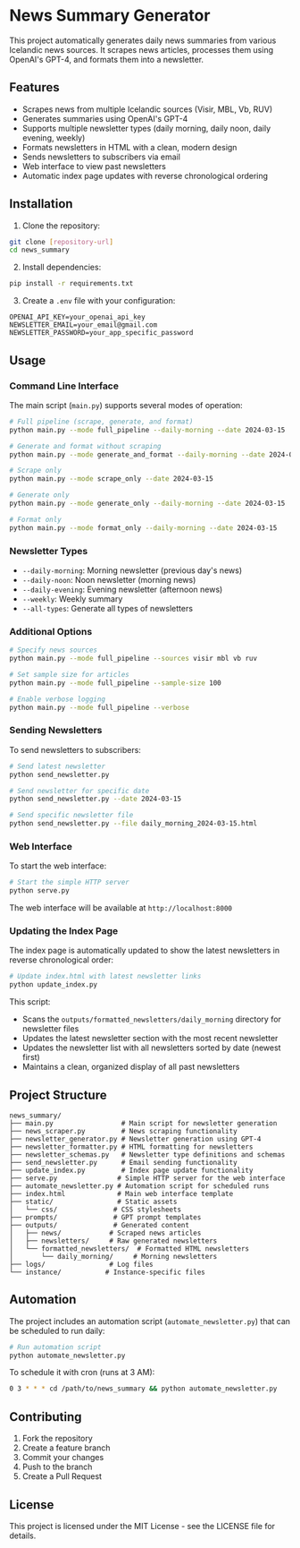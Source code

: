 # News Summary Generator

This project automatically generates daily news summaries from various Icelandic news sources. It scrapes news articles, processes them using OpenAI's GPT-4, and formats them into a newsletter.

## Features

- Scrapes news from multiple Icelandic sources (Visir, MBL, Vb, RUV)
- Generates summaries using OpenAI's GPT-4
- Supports multiple newsletter types (daily morning, daily noon, daily evening, weekly)
- Formats newsletters in HTML with a clean, modern design
- Sends newsletters to subscribers via email
- Web interface to view past newsletters
- Automatic index page updates with reverse chronological ordering

## Installation

1. Clone the repository:
```bash
git clone [repository-url]
cd news_summary
```

2. Install dependencies:
```bash
pip install -r requirements.txt
```

3. Create a `.env` file with your configuration:
```env
OPENAI_API_KEY=your_openai_api_key
NEWSLETTER_EMAIL=your_email@gmail.com
NEWSLETTER_PASSWORD=your_app_specific_password
```

## Usage

### Command Line Interface

The main script (`main.py`) supports several modes of operation:

```bash
# Full pipeline (scrape, generate, and format)
python main.py --mode full_pipeline --daily-morning --date 2024-03-15

# Generate and format without scraping
python main.py --mode generate_and_format --daily-morning --date 2024-03-15

# Scrape only
python main.py --mode scrape_only --date 2024-03-15

# Generate only
python main.py --mode generate_only --daily-morning --date 2024-03-15

# Format only
python main.py --mode format_only --daily-morning --date 2024-03-15
```

### Newsletter Types

- `--daily-morning`: Morning newsletter (previous day's news)
- `--daily-noon`: Noon newsletter (morning news)
- `--daily-evening`: Evening newsletter (afternoon news)
- `--weekly`: Weekly summary
- `--all-types`: Generate all types of newsletters

### Additional Options

```bash
# Specify news sources
python main.py --mode full_pipeline --sources visir mbl vb ruv

# Set sample size for articles
python main.py --mode full_pipeline --sample-size 100

# Enable verbose logging
python main.py --mode full_pipeline --verbose
```

### Sending Newsletters

To send newsletters to subscribers:

```bash
# Send latest newsletter
python send_newsletter.py

# Send newsletter for specific date
python send_newsletter.py --date 2024-03-15

# Send specific newsletter file
python send_newsletter.py --file daily_morning_2024-03-15.html
```

### Web Interface

To start the web interface:

```bash
# Start the simple HTTP server
python serve.py
```

The web interface will be available at `http://localhost:8000`

### Updating the Index Page

The index page is automatically updated to show the latest newsletters in reverse chronological order:

```bash
# Update index.html with latest newsletter links
python update_index.py
```

This script:
- Scans the `outputs/formatted_newsletters/daily_morning` directory for newsletter files
- Updates the latest newsletter section with the most recent newsletter
- Updates the newsletter list with all newsletters sorted by date (newest first)
- Maintains a clean, organized display of all past newsletters

## Project Structure

```
news_summary/
├── main.py                 # Main script for newsletter generation
├── news_scraper.py         # News scraping functionality
├── newsletter_generator.py # Newsletter generation using GPT-4
├── newsletter_formatter.py # HTML formatting for newsletters
├── newsletter_schemas.py   # Newsletter type definitions and schemas
├── send_newsletter.py      # Email sending functionality
├── update_index.py         # Index page update functionality
├── serve.py               # Simple HTTP server for the web interface
├── automate_newsletter.py # Automation script for scheduled runs
├── index.html             # Main web interface template
├── static/                # Static assets
│   └── css/              # CSS stylesheets
├── prompts/              # GPT prompt templates
├── outputs/              # Generated content
│   ├── news/            # Scraped news articles
│   ├── newsletters/     # Raw generated newsletters
│   └── formatted_newsletters/  # Formatted HTML newsletters
│       └── daily_morning/     # Morning newsletters
├── logs/                # Log files
└── instance/           # Instance-specific files
```

## Automation

The project includes an automation script (`automate_newsletter.py`) that can be scheduled to run daily:

```bash
# Run automation script
python automate_newsletter.py
```

To schedule it with cron (runs at 3 AM):
```bash
0 3 * * * cd /path/to/news_summary && python automate_newsletter.py
```

## Contributing

1. Fork the repository
2. Create a feature branch
3. Commit your changes
4. Push to the branch
5. Create a Pull Request

## License

This project is licensed under the MIT License - see the LICENSE file for details. 